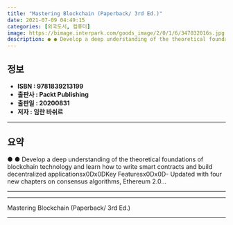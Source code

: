 ```yaml
---
title: "Mastering Blockchain (Paperback/ 3rd Ed.)"
date: 2021-07-09 04:49:15
categories: [외국도서, 컴퓨터]
image: https://bimage.interpark.com/goods_image/2/0/1/6/347032016s.jpg
description: ● ● Develop a deep understanding of the theoretical foundations of blockchain technology and learn how to write smart contracts and build decentralized applic
---
```


## **정보**

- **ISBN : 9781839213199**
- **출판사 : Packt Publishing**
- **출판일 : 20200831**
- **저자 : 임란 바쉬르**

------



## **요약**

●  ●  Develop a deep understanding of the theoretical foundations of blockchain technology and learn how to write smart contracts and build decentralized applicationsx0Dx0DKey Featuresx0Dx0D- Updated with four new chapters on consensus algorithms, Ethereum 2.0... 

------



------


Mastering Blockchain (Paperback/ 3rd Ed.) 

------


